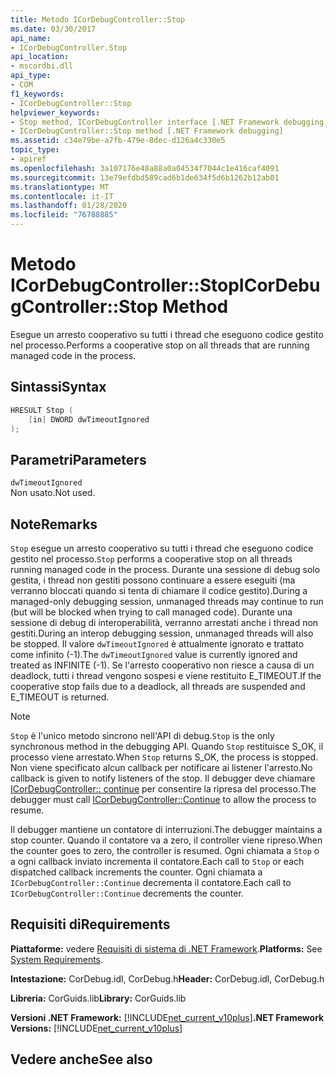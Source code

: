 ```yaml
---
title: Metodo ICorDebugController::Stop
ms.date: 03/30/2017
api_name:
- ICorDebugController.Stop
api_location:
- mscordbi.dll
api_type:
- COM
f1_keywords:
- ICorDebugController::Stop
helpviewer_keywords:
- Stop method, ICorDebugController interface [.NET Framework debugging]
- ICorDebugController::Stop method [.NET Framework debugging]
ms.assetid: c34e79be-a7fb-479e-8dec-d126a4c330e5
topic_type:
- apiref
ms.openlocfilehash: 3a107176e48a88a0a04534f7044c1e416caf4091
ms.sourcegitcommit: 13e79efdbd589cad6b1de634f5d6b1262b12ab01
ms.translationtype: MT
ms.contentlocale: it-IT
ms.lasthandoff: 01/28/2020
ms.locfileid: "76788885"
---
```

# <a name="icordebugcontrollerstop-method"></a><span data-ttu-id="0cc4a-102">Metodo ICorDebugController::Stop</span><span class="sxs-lookup"><span data-stu-id="0cc4a-102">ICorDebugController::Stop Method</span></span>
<span data-ttu-id="0cc4a-103">Esegue un arresto cooperativo su tutti i thread che eseguono codice gestito nel processo.</span><span class="sxs-lookup"><span data-stu-id="0cc4a-103">Performs a cooperative stop on all threads that are running managed code in the process.</span></span>  
  
## <a name="syntax"></a><span data-ttu-id="0cc4a-104">Sintassi</span><span class="sxs-lookup"><span data-stu-id="0cc4a-104">Syntax</span></span>  
  
```cpp  
HRESULT Stop (  
    [in] DWORD dwTimeoutIgnored  
);  
```  
  
## <a name="parameters"></a><span data-ttu-id="0cc4a-105">Parametri</span><span class="sxs-lookup"><span data-stu-id="0cc4a-105">Parameters</span></span>  
 `dwTimeoutIgnored`  
 <span data-ttu-id="0cc4a-106">Non usato.</span><span class="sxs-lookup"><span data-stu-id="0cc4a-106">Not used.</span></span>  
  
## <a name="remarks"></a><span data-ttu-id="0cc4a-107">Note</span><span class="sxs-lookup"><span data-stu-id="0cc4a-107">Remarks</span></span>  
 <span data-ttu-id="0cc4a-108">`Stop` esegue un arresto cooperativo su tutti i thread che eseguono codice gestito nel processo.</span><span class="sxs-lookup"><span data-stu-id="0cc4a-108">`Stop` performs a cooperative stop on all threads running managed code in the process.</span></span> <span data-ttu-id="0cc4a-109">Durante una sessione di debug solo gestita, i thread non gestiti possono continuare a essere eseguiti (ma verranno bloccati quando si tenta di chiamare il codice gestito).</span><span class="sxs-lookup"><span data-stu-id="0cc4a-109">During a managed-only debugging session, unmanaged threads may continue to run (but will be blocked when trying to call managed code).</span></span> <span data-ttu-id="0cc4a-110">Durante una sessione di debug di interoperabilità, verranno arrestati anche i thread non gestiti.</span><span class="sxs-lookup"><span data-stu-id="0cc4a-110">During an interop debugging session, unmanaged threads will also be stopped.</span></span> <span data-ttu-id="0cc4a-111">Il valore `dwTimeoutIgnored` è attualmente ignorato e trattato come infinito (-1).</span><span class="sxs-lookup"><span data-stu-id="0cc4a-111">The `dwTimeoutIgnored` value is currently ignored and treated as INFINITE (-1).</span></span> <span data-ttu-id="0cc4a-112">Se l'arresto cooperativo non riesce a causa di un deadlock, tutti i thread vengono sospesi e viene restituito E_TIMEOUT.</span><span class="sxs-lookup"><span data-stu-id="0cc4a-112">If the cooperative stop fails due to a deadlock, all threads are suspended and E_TIMEOUT is returned.</span></span>  
  
> [!NOTE]
> <span data-ttu-id="0cc4a-113">`Stop` è l'unico metodo sincrono nell'API di debug.</span><span class="sxs-lookup"><span data-stu-id="0cc4a-113">`Stop` is the only synchronous method in the debugging API.</span></span> <span data-ttu-id="0cc4a-114">Quando `Stop` restituisce S_OK, il processo viene arrestato.</span><span class="sxs-lookup"><span data-stu-id="0cc4a-114">When `Stop` returns S_OK, the process is stopped.</span></span> <span data-ttu-id="0cc4a-115">Non viene specificato alcun callback per notificare ai listener l'arresto.</span><span class="sxs-lookup"><span data-stu-id="0cc4a-115">No callback is given to notify listeners of the stop.</span></span> <span data-ttu-id="0cc4a-116">Il debugger deve chiamare [ICorDebugController:: continue](icordebugcontroller-continue-method.md) per consentire la ripresa del processo.</span><span class="sxs-lookup"><span data-stu-id="0cc4a-116">The debugger must call [ICorDebugController::Continue](icordebugcontroller-continue-method.md) to allow the process to resume.</span></span>  
  
 <span data-ttu-id="0cc4a-117">Il debugger mantiene un contatore di interruzioni.</span><span class="sxs-lookup"><span data-stu-id="0cc4a-117">The debugger maintains a stop counter.</span></span> <span data-ttu-id="0cc4a-118">Quando il contatore va a zero, il controller viene ripreso.</span><span class="sxs-lookup"><span data-stu-id="0cc4a-118">When the counter goes to zero, the controller is resumed.</span></span> <span data-ttu-id="0cc4a-119">Ogni chiamata a `Stop` o a ogni callback inviato incrementa il contatore.</span><span class="sxs-lookup"><span data-stu-id="0cc4a-119">Each call to `Stop` or each dispatched callback increments the counter.</span></span> <span data-ttu-id="0cc4a-120">Ogni chiamata a `ICorDebugController::Continue` decrementa il contatore.</span><span class="sxs-lookup"><span data-stu-id="0cc4a-120">Each call to `ICorDebugController::Continue` decrements the counter.</span></span>  
  
## <a name="requirements"></a><span data-ttu-id="0cc4a-121">Requisiti di</span><span class="sxs-lookup"><span data-stu-id="0cc4a-121">Requirements</span></span>  
 <span data-ttu-id="0cc4a-122">**Piattaforme:** vedere [Requisiti di sistema di .NET Framework](../../../../docs/framework/get-started/system-requirements.md).</span><span class="sxs-lookup"><span data-stu-id="0cc4a-122">**Platforms:** See [System Requirements](../../../../docs/framework/get-started/system-requirements.md).</span></span>  
  
 <span data-ttu-id="0cc4a-123">**Intestazione:** CorDebug.idl, CorDebug.h</span><span class="sxs-lookup"><span data-stu-id="0cc4a-123">**Header:** CorDebug.idl, CorDebug.h</span></span>  
  
 <span data-ttu-id="0cc4a-124">**Libreria:** CorGuids.lib</span><span class="sxs-lookup"><span data-stu-id="0cc4a-124">**Library:** CorGuids.lib</span></span>  
  
 <span data-ttu-id="0cc4a-125">**Versioni .NET Framework:** [!INCLUDE[net_current_v10plus](../../../../includes/net-current-v10plus-md.md)]</span><span class="sxs-lookup"><span data-stu-id="0cc4a-125">**.NET Framework Versions:** [!INCLUDE[net_current_v10plus](../../../../includes/net-current-v10plus-md.md)]</span></span>  
  
## <a name="see-also"></a><span data-ttu-id="0cc4a-126">Vedere anche</span><span class="sxs-lookup"><span data-stu-id="0cc4a-126">See also</span></span>
